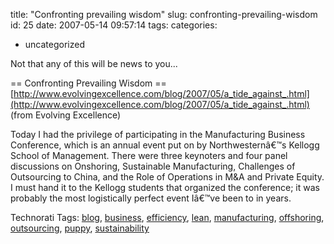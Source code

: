 title: "Confronting prevailing wisdom"
slug: confronting-prevailing-wisdom
id: 25
date: 2007-05-14 09:57:14
tags: 
categories: 
- uncategorized

Not that any of this will be news to you...

== Confronting Prevailing Wisdom ==
[http://www.evolvingexcellence.com/blog/2007/05/a_tide_against_.html](http://www.evolvingexcellence.com/blog/2007/05/a_tide_against_.html)
(from Evolving Excellence)

Today I had the privilege of participating in the Manufacturing Business Conference, which is an annual event put on by Northwesternâ€™s Kellogg School of Management. There were three keynoters and four panel discussions on Onshoring, Sustainable Manufacturing, Challenges of Outsourcing to China, and the Role of Operations in M&#38;A and Private Equity. I must hand it to the Kellogg students that organized the conference; it was probably the most logistically perfect event Iâ€™ve been to in years.

<!-- technorati tags start -->

Technorati Tags: [blog](http://www.technorati.com/tag/blog), [business](http://www.technorati.com/tag/business), [efficiency](http://www.technorati.com/tag/efficiency), [lean](http://www.technorati.com/tag/lean), [manufacturing](http://www.technorati.com/tag/manufacturing), [offshoring](http://www.technorati.com/tag/offshoring), [outsourcing](http://www.technorati.com/tag/outsourcing), [puppy](http://www.technorati.com/tag/puppy), [sustainability](http://www.technorati.com/tag/sustainability)
<!-- technorati tags end -->
